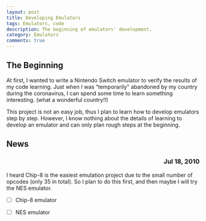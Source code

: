 ```yaml
---
layout: post
title: Developing Emulators
tags: Emulators, code
description: The beginning of emulators' development.
category: Emulators
comments: true
---
```


## The Beginning

At first, I wanted to write a Nintendo Switch emulator to verify the results of my code learning. Just when I was “temporarily" abandoned by my country during the coronavirus, I can spend some time to learn something interesting. (what a wonderful country!!)

This project is not an easy job, thus I plan to learn how to develop emulators step by step. However, I know nothing about the details of learning to develop an emulator and can only plan rough steps at the beginning.



## News

<h3 align= right>Jul 18, 2010</h3>

I heard Chip-8 is the easiest emulation project due to the small number of opcodes (only 35 in total). So I plan to do this first, and then maybe I will try the NES emulator.

- [ ] Chip-8 emulator

- [ ] NES emulator



